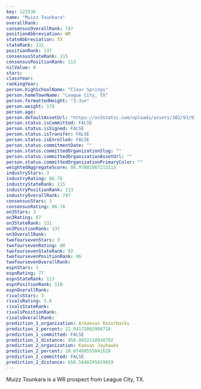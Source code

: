 ```yaml
---
key: 122536
name: "Muizz Tounkara"
overallRank: 
consensusOverallRank: 747
positionAbbreviation: WR
stateAbbreviation: TX
stateRank: 131
positionRank: 137
consensusStateRank: 115
consensusPositionRank: 113
nilValue: 0
stars: 
classYear: 
rankingYear: 
person.highSchoolName: "Clear Springs"
person.homeTownName: "League City, TX"
person.formattedHeight: "3-Jun"
person.weight: 170
person.age: 
person.defaultAssetUrl: "https://on3static.com/uploads/assets/302/93/93302.jpeg"
person.status.isCommitted: FALSE
person.status.isSigned: FALSE
person.status.isTransfer: FALSE
person.status.isEnrolled: FALSE
person.status.commitmentDate: ""
person.status.committedOrganizationSlug: ""
person.status.committedOrganizationAssetUrl: ""
person.status.committedOrganizationPrimaryColor: ""
weightedAggregateScore: 86.97881967213115
industryStars: 3
industryRating: 86.78
industryStateRank: 115
industryPositionRank: 113
industryOverallRank: 747
consensusStars: 3
consensusRating: 86.78
on3Stars: 3
on3Rating: 87
on3StateRank: 131
on3PositionRank: 137
on3OverallRank: 
twofoursevenStars: 3
twofoursevenRating: 88
twofoursevenStateRank: 92
twofoursevenPositionRank: 86
twofoursevenOverallRank: 
espnStars: 3
espnRating: 77
espnStateRank: 113
espnPositionRank: 110
espnOverallRank: 
rivalsStars: 3
rivalsRating: 5.6
rivalsStateRank: 
rivalsPositionRank: 
rivalsOverallRank: 
prediction_1_organization: Arkansas Razorbacks
prediction_1_percent: 22.94172062904718
prediction_1_committed: FALSE
prediction_1_distance: 450.0452110938702
prediction_2_organization: Kansas Jayhawks
prediction_2_percent: 20.07400555041628
prediction_2_committed: FALSE
prediction_2_distance: 658.5848295619029
---
```

Muizz Tounkara is a WR prospect from League City, TX.